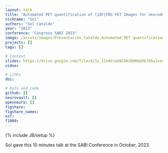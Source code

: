 ```yaml
---
layout: talk
title: "Automated PET quantification of [18F]FDG PET Images for neurodegenerative disorders research"
nickname: "Sol"
authors: "Sol Cataldo"
year: "2023"
conference: "Congreso SABI 2023"
image: /assets/images/Presentación_Cataldo_Automated_PET_quantification.pptx.jpg
projects: []
tags: []

# Content
slides: https://drive.google.com/file/d/1u_I1nAYzakBCDH300RmUXb7OSuJvaS9s/view?usp=sharing
video:

# Links
doi:

# Data and code
github: []
neurovault: []
openneuro: []
figshare:
figshare_names:
osf:
f1000:
---
```

{% include JB/setup %}

Sol gave this 10 minutes talk at the SABI Conference in October, 2023.